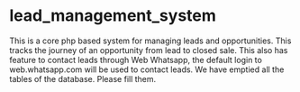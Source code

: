 # lead_management_system
This is a core php based system for managing leads and opportunities. This tracks the journey of an opportunity from lead to closed sale.  This also has feature to contact leads through Web Whatsapp, the default login to web.whatsapp.com will be used to contact leads.  We have emptied all the tables of the database. Please fill them.
